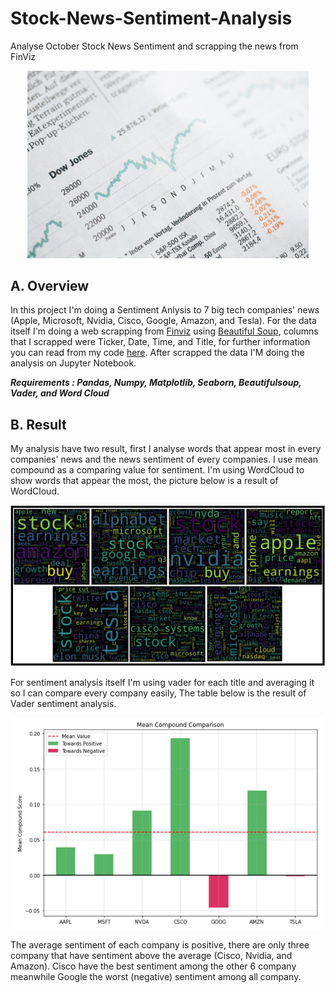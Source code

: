 # Stock-News-Sentiment-Analysis
Analyse October Stock News Sentiment and scrapping the news from FinViz
</p>
<p align = 'center'><img src = 'https://github.com/Samuel-the-crack/Stock-News-Sentiment-Analysis/blob/main/Picture/0_9naXQNQ5vDyJEybl.jfif', width = 450>


## A. Overview 
In this project I'm doing a Sentiment Anlysis to 7 big tech companies' news (Apple, Microsoft, Nvidia, Cisco, Google, Amazon, and Tesla). For the data itself I'm doing a web scrapping  from [Finviz](https://finviz.com/) using [Beautiful Soup](https://beautiful-soup-4.readthedocs.io/en/latest), columns that I scrapped were Ticker, Date, Time, and Title, for further information you can read from my code [here](https://github.com/Samuel-the-crack/Stock-News-Sentiment-Analysis/blob/main/WebScrapping.py). After scrapped the data I'M doing the analysis on Jupyter Notebook.

***Requirements : Pandas, Numpy, Matplotlib, Seaborn, Beautifulsoup, Vader, and Word Cloud***

## B. Result
My analysis have two result, first I analyse words that appear most in every companies' news and the news sentiment of every companies. I use mean compound as a comparing value for sentiment. I'm using WordCloud to show words that appear the most, the picture below is a result of WordCloud.
<p align = 'center'><img src = 'https://github.com/Samuel-the-crack/Stock-News-Sentiment-Analysis/blob/main/Picture/wordcloud.JPG', width = 800>

For sentiment analysis itself I'm using vader for each title and averaging it so I can compare every company easily, The table below is the result of Vader sentiment analysis.
<p align = 'center'><img src = 'https://github.com/Samuel-the-crack/Stock-News-Sentiment-Analysis/blob/main/Picture/table.JPG', width = 500>

The average sentiment of each company is positive, there are only three company that have sentiment above the average (Cisco, Nvidia, and Amazon). Cisco have the best sentiment among the other 6 company meanwhile Google the worst (negative) sentiment among all company. 
